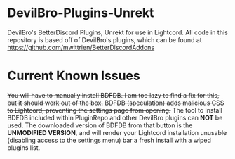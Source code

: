 # DevilBro-Plugins-Unrekt
DevilBro's BetterDiscord Plugins, Unrekt for use in Lightcord. All code in this repository is based off of DevilBro's plugins, which can be found at https://github.com/mwittrien/BetterDiscordAddons

# Current Known Issues
~~You will have to manually install BDFDB. I am too lazy to find a fix for this, but it should work out of the box.~~ ~~BDFDB (speculation) adds malicious CSS to Lightcord, preventing the settings page from opening.~~ The tool to install BDFDB included within PluginRepo and other DevilBro plugins can **NOT** be used. The downloaded version of BDFDB from that button is the **UNMODIFIED VERSION**, and will render your Lightcord installation unusable (disabling access to the settings menu) bar a fresh install with a wiped plugins list.
